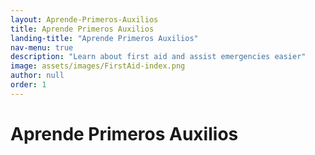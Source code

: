 ```yaml
---
layout: Aprende-Primeros-Auxilios
title: Aprende Primeros Auxilios
landing-title: "Aprende Primeros Auxilios"
nav-menu: true
description: "Learn about first aid and assist emergencies easier"
image: assets/images/FirstAid-index.png
author: null
order: 1
---
```


<h1>Aprende Primeros Auxilios</h1>
